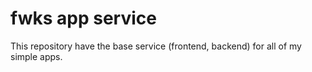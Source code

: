 # fwks app service

This repository have the base service (frontend, backend) for all of my simple apps.